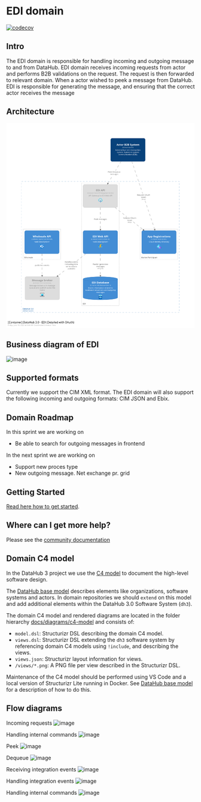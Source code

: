 # EDI domain

[![codecov](https://codecov.io/gh/Energinet-DataHub/geh-market-roles/branch/main/graph/badge.svg?token=R80X7DC6C0)](https://codecov.io/gh/Energinet-DataHub/geh-market-roles)

## Intro

The EDI domain is responsible for handling incoming and outgoing message to and from DataHub.
EDI domain receives incoming requests from actor and performs B2B validations on the request.
The request is then forwarded to relevant domain.
When a actor wished to peek a message from DataHub. EDI is responsible for generating the message, and ensuring that the correct actor receives the message

## Architecture

![image](./docs/diagrams/c4-model/views/EDIDetailed.png)

## Business diagram of EDI

![image](https://user-images.githubusercontent.com/72008816/215047284-652c90d7-7e50-408f-b3ce-93f58ea62929.png)

## Supported formats

Currently we support the CIM XML format. The EDI domain will also support the following incoming and outgoing formats: CIM JSON and Ebix.

## Domain Roadmap

In this sprint we are working on

- Be able to search for outgoing messages in frontend

In the next sprint we are working on

- Support new proces type
- New outgoing message. Net exchange pr. grid

## Getting Started

[Read here how to get started](https://github.com/Energinet-DataHub/green-energy-hub/blob/main/docs/getting-started.md).

## Where can I get more help?

Please see the [community documentation](https://github.com/Energinet-DataHub/green-energy-hub/blob/main/COMMUNITY.md)

## Domain C4 model

In the DataHub 3 project we use the [C4 model](https://c4model.com/) to document the high-level software design.

The [DataHub base model](https://github.com/Energinet-DataHub/opengeh-arch-diagrams#datahub-base-model) describes elements like organizations, software systems and actors. In domain repositories we should `extend` on this model and add additional elements within the DataHub 3.0 Software System (`dh3`).

The domain C4 model and rendered diagrams are located in the folder hierarchy [docs/diagrams/c4-model](./docs/diagrams/c4-model/) and consists of:

- `model.dsl`: Structurizr DSL describing the domain C4 model.
- `views.dsl`: Structurizr DSL extending the `dh3` software system by referencing domain C4 models using `!include`, and describing the views.
- `views.json`: Structurizr layout information for views.
- `/views/*.png`: A PNG file per view described in the Structurizr DSL.

Maintenance of the C4 model should be performed using VS Code and a local version of Structurizr Lite running in Docker. See [DataHub base model](https://github.com/Energinet-DataHub/opengeh-arch-diagrams#datahub-base-model) for a description of how to do this.

## Flow diagrams

Incoming requests
![image](https://github.com/Energinet-DataHub/opengeh-edi/assets/122119488/7f163627-763c-4d16-8b9c-34027d5c0815)

Handling internal commands
![image](https://github.com/Energinet-DataHub/opengeh-edi/assets/122119488/ae7d233a-60be-409e-9ff1-753863b01e8d)

Peek
![image](https://github.com/Energinet-DataHub/opengeh-edi/assets/122119488/96035920-925d-4537-bcc3-a202d11f6276)

Dequeue
![image](https://github.com/Energinet-DataHub/opengeh-edi/assets/122119488/b8b8daa7-47a2-4ee0-9d63-0675eb427bc2)

Receiving integration events
![image](https://github.com/Energinet-DataHub/opengeh-edi/assets/122119488/9ec732b1-8052-4eec-9644-bb6d21b2a603)

Handling integration events
![image](https://github.com/Energinet-DataHub/opengeh-edi/assets/122119488/d229bb80-e8eb-4c46-9f95-3c723a91bd9a)

Handling internal commands
![image](https://github.com/Energinet-DataHub/opengeh-edi/assets/122119488/d552c1fc-05e8-4fca-9876-ed2de62414d1)
